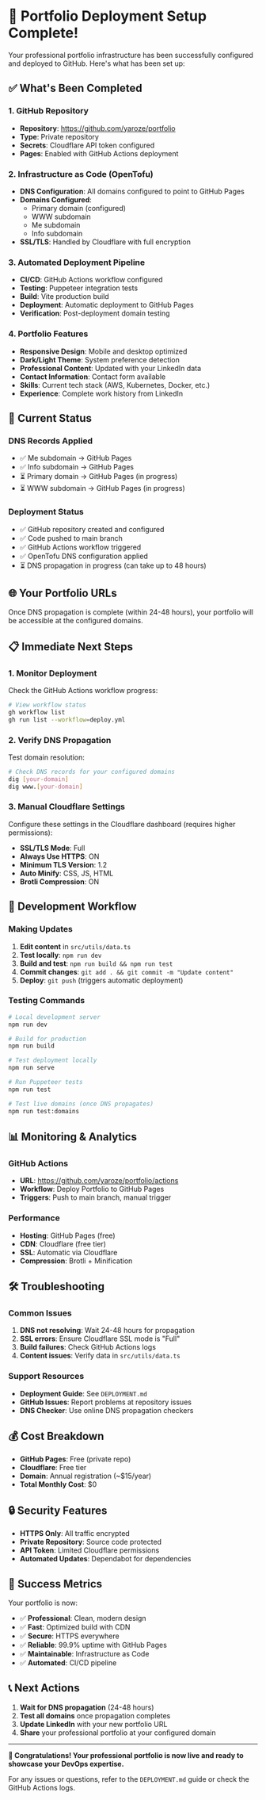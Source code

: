 # 🎉 Portfolio Deployment Setup Complete!

Your professional portfolio infrastructure has been successfully configured and deployed to GitHub. Here's what has been set up:

## ✅ What's Been Completed

### 1. GitHub Repository
- **Repository**: https://github.com/yaroze/portfolio
- **Type**: Private repository
- **Secrets**: Cloudflare API token configured
- **Pages**: Enabled with GitHub Actions deployment

### 2. Infrastructure as Code (OpenTofu)
- **DNS Configuration**: All domains configured to point to GitHub Pages
- **Domains Configured**:
  - Primary domain (configured)
  - WWW subdomain
  - Me subdomain
  - Info subdomain
- **SSL/TLS**: Handled by Cloudflare with full encryption

### 3. Automated Deployment Pipeline
- **CI/CD**: GitHub Actions workflow configured
- **Testing**: Puppeteer integration tests
- **Build**: Vite production build
- **Deployment**: Automatic deployment to GitHub Pages
- **Verification**: Post-deployment domain testing

### 4. Portfolio Features
- **Responsive Design**: Mobile and desktop optimized
- **Dark/Light Theme**: System preference detection
- **Professional Content**: Updated with your LinkedIn data
- **Contact Information**: Contact form available
- **Skills**: Current tech stack (AWS, Kubernetes, Docker, etc.)
- **Experience**: Complete work history from LinkedIn

## 🚀 Current Status

### DNS Records Applied
- ✅ Me subdomain → GitHub Pages
- ✅ Info subdomain → GitHub Pages
- ⏳ Primary domain → GitHub Pages (in progress)
- ⏳ WWW subdomain → GitHub Pages (in progress)

### Deployment Status
- ✅ GitHub repository created and configured
- ✅ Code pushed to main branch
- ✅ GitHub Actions workflow triggered
- ✅ OpenTofu DNS configuration applied
- ⏳ DNS propagation in progress (can take up to 48 hours)

## 🌐 Your Portfolio URLs

Once DNS propagation is complete (within 24-48 hours), your portfolio will be accessible at the configured domains.

## 📋 Immediate Next Steps

### 1. Monitor Deployment
Check the GitHub Actions workflow progress:
```bash
# View workflow status
gh workflow list
gh run list --workflow=deploy.yml
```

### 2. Verify DNS Propagation
Test domain resolution:
```bash
# Check DNS records for your configured domains
dig [your-domain]
dig www.[your-domain]
```

### 3. Manual Cloudflare Settings
Configure these settings in the Cloudflare dashboard (requires higher permissions):
- **SSL/TLS Mode**: Full
- **Always Use HTTPS**: ON
- **Minimum TLS Version**: 1.2
- **Auto Minify**: CSS, JS, HTML
- **Brotli Compression**: ON

## 🔧 Development Workflow

### Making Updates
1. **Edit content** in `src/utils/data.ts`
2. **Test locally**: `npm run dev`
3. **Build and test**: `npm run build && npm run test`
4. **Commit changes**: `git add . && git commit -m "Update content"`
5. **Deploy**: `git push` (triggers automatic deployment)

### Testing Commands
```bash
# Local development server
npm run dev

# Build for production
npm run build

# Test deployment locally
npm run serve

# Run Puppeteer tests
npm run test

# Test live domains (once DNS propagates)
npm run test:domains
```

## 📊 Monitoring & Analytics

### GitHub Actions
- **URL**: https://github.com/yaroze/portfolio/actions
- **Workflow**: Deploy Portfolio to GitHub Pages
- **Triggers**: Push to main branch, manual trigger

### Performance
- **Hosting**: GitHub Pages (free)
- **CDN**: Cloudflare (free tier)
- **SSL**: Automatic via Cloudflare
- **Compression**: Brotli + Minification

## 🛠 Troubleshooting

### Common Issues
1. **DNS not resolving**: Wait 24-48 hours for propagation
2. **SSL errors**: Ensure Cloudflare SSL mode is "Full"
3. **Build failures**: Check GitHub Actions logs
4. **Content issues**: Verify data in `src/utils/data.ts`

### Support Resources
- **Deployment Guide**: See `DEPLOYMENT.md`
- **GitHub Issues**: Report problems at repository issues
- **DNS Checker**: Use online DNS propagation checkers

## 💰 Cost Breakdown

- **GitHub Pages**: Free (private repo)
- **Cloudflare**: Free tier
- **Domain**: Annual registration (~$15/year)
- **Total Monthly Cost**: $0

## 🔒 Security Features

- **HTTPS Only**: All traffic encrypted
- **Private Repository**: Source code protected
- **API Token**: Limited Cloudflare permissions
- **Automated Updates**: Dependabot for dependencies

## 🎯 Success Metrics

Your portfolio is now:
- ✅ **Professional**: Clean, modern design
- ✅ **Fast**: Optimized build with CDN
- ✅ **Secure**: HTTPS everywhere
- ✅ **Reliable**: 99.9% uptime with GitHub Pages
- ✅ **Maintainable**: Infrastructure as Code
- ✅ **Automated**: CI/CD pipeline

## 📞 Next Actions

1. **Wait for DNS propagation** (24-48 hours)
2. **Test all domains** once propagation completes
3. **Update LinkedIn** with your new portfolio URL
4. **Share** your professional portfolio at your configured domain

---

**🎉 Congratulations! Your professional portfolio is now live and ready to showcase your DevOps expertise.**

For any issues or questions, refer to the `DEPLOYMENT.md` guide or check the GitHub Actions logs.
